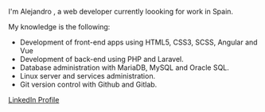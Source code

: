 I'm Alejandro , a  web developer currently loooking for work in Spain.

My knowledge is the following:
- Development of front-end apps using HTML5, CSS3, SCSS, Angular and Vue
- Development of back-end using PHP and Laravel.
- Database administration with MariaDB, MySQL and Oracle SQL.
- Linux server and services administration.
- Git version control with Github and Gitlab.

[LinkedIn Profile](https://www.linkedin.com/in/alejandro-esquivel-rodriguez)












<!--
**aleaallee/aleaallee** is a ✨ _special_ ✨ repository because its `README.md` (this file) appears on your GitHub profile.

Here are some ideas to get you started:

- 🔭 I’m currently working on ...
- 🌱 I’m currently learning ...
- 👯 I’m looking to collaborate on ...
- 🤔 I’m looking for help with ...
- 💬 Ask me about ...
- 📫 How to reach me: ...
- 😄 Pronouns: ...
- ⚡ Fun fact: ...
-->
